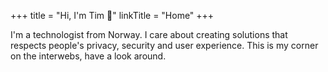 +++
title = "Hi, I'm Tim 👋"
linkTitle = "Home"
+++

I'm a technologist from Norway. I care about creating solutions that
respects people's privacy, security and user experience. This is my
corner on the interwebs, have a look around.
